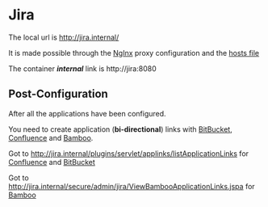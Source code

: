 # Jira

The local url is http://jira.internal/

It is made possible through the [NgInx](nginx.md) proxy configuration and the [hosts file](../envs/hosts.links)

The container ***internal*** link is http://jira:8080

## Post-Configuration

After all the applications have been configured.

You need to create application (**bi-directional**) links with [BitBucket](bitbucket.md), [Confluence](confluence.md) and [Bamboo](bamboo.md).

Got to http://jira.internal/plugins/servlet/applinks/listApplicationLinks for [Confluence](confluence.md) and [BitBucket](bitbucket.md)

Got to http://jira.internal/secure/admin/jira/ViewBambooApplicationLinks.jspa for [Bamboo](bamboo.md)
